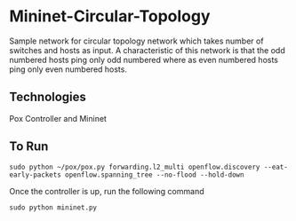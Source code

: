 # Mininet-Circular-Topology

Sample network for circular topology network which takes number of switches and hosts as input. A characteristic of this network is that the odd numbered hosts ping only odd numbered where as even numbered hosts ping only even numbered hosts.

## Technologies

Pox Controller and Mininet

## To Run

```
sudo python ~/pox/pox.py forwarding.l2_multi openflow.discovery --eat-early-packets openflow.spanning_tree --no-flood --hold-down
```
Once the controller is up, run the following command
```
sudo python mininet.py
```

